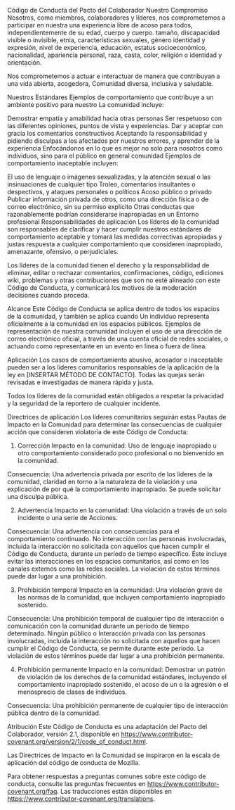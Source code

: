 Código de Conducta del Pacto del Colaborador
Nuestro Compromiso
Nosotros, como miembros, colaboradores y líderes, nos comprometemos a participar en nuestra una experiencia libre de acoso para todos, independientemente de su edad, cuerpo y cuerpo. tamaño, discapacidad visible o invisible, etnia, características sexuales, género identidad y expresión, nivel de experiencia, educación, estatus socioeconómico, nacionalidad, apariencia personal, raza, casta, color, religión o identidad y orientación.

Nos comprometemos a actuar e interactuar de manera que contribuyan a una vida abierta, acogedora, Comunidad diversa, inclusiva y saludable.

Nuestros Estándares
Ejemplos de comportamiento que contribuye a un ambiente positivo para nuestro La comunidad incluye:

Demostrar empatía y amabilidad hacia otras personas
Ser respetuoso con las diferentes opiniones, puntos de vista y experiencias.
Dar y aceptar con gracia los comentarios constructivos
Aceptando la responsabilidad y pidiendo disculpas a los afectados por nuestros errores, y aprender de la experiencia
Enfocándonos en lo que es mejor no solo para nosotros como individuos, sino para el público en general comunidad
Ejemplos de comportamiento inaceptable incluyen:

El uso de lenguaje o imágenes sexualizadas, y la atención sexual o las insinuaciones de cualquier tipo
Troleo, comentarios insultantes o despectivos, y ataques personales o políticos
Acoso público o privado
Publicar información privada de otros, como una dirección física o de correo electrónico, sin su permiso explícito
Otras conductas que razonablemente podrían considerarse inapropiadas en un Entorno profesional
Responsabilidades de aplicación
Los líderes de la comunidad son responsables de clarificar y hacer cumplir nuestros estándares de comportamiento aceptable y tomará las medidas correctivas apropiadas y justas respuesta a cualquier comportamiento que consideren inapropiado, amenazante, ofensivo, o perjudiciales.

Los líderes de la comunidad tienen el derecho y la responsabilidad de eliminar, editar o rechazar comentarios, confirmaciones, código, ediciones wiki, problemas y otras contribuciones que son no esté alineado con este Código de Conducta, y comunicará los motivos de la moderación decisiones cuando proceda.

Alcance
Este Código de Conducta se aplica dentro de todos los espacios de la comunidad, y también se aplica cuando Un individuo representa oficialmente a la comunidad en los espacios públicos. Ejemplos de representación de nuestra comunidad incluyen el uso de una dirección de correo electrónico oficial, a través de una cuenta oficial de redes sociales, o actuando como representante en un evento en línea o fuera de línea.

Aplicación
Los casos de comportamiento abusivo, acosador o inaceptable pueden ser a los líderes comunitarios responsables de la aplicación de la ley en [INSERTAR MÉTODO DE CONTACTO]. Todas las quejas serán revisadas e investigadas de manera rápida y justa.

Todos los líderes de la comunidad están obligados a respetar la privacidad y la seguridad de la reportero de cualquier incidente.

Directrices de aplicación
Los líderes comunitarios seguirán estas Pautas de Impacto en la Comunidad para determinar las consecuencias de cualquier acción que consideren violatoria de este Código de Conducta:

1. Corrección
Impacto en la comunidad: Uso de lenguaje inapropiado u otro comportamiento considerado poco profesional o no bienvenido en la comunidad.

Consecuencia: Una advertencia privada por escrito de los líderes de la comunidad, claridad en torno a la naturaleza de la violación y una explicación de por qué la comportamiento inapropiado. Se puede solicitar una disculpa pública.

2. Advertencia
Impacto en la comunidad: Una violación a través de un solo incidente o una serie de Acciones.

Consecuencia: Una advertencia con consecuencias para el comportamiento continuado. No interacción con las personas involucradas, incluida la interacción no solicitada con aquellos que hacen cumplir el Código de Conducta, durante un período de tiempo específico. Éste incluye evitar las interacciones en los espacios comunitarios, así como en los canales externos como las redes sociales. La violación de estos términos puede dar lugar a una prohibición.

3. Prohibición temporal
Impacto en la comunidad: Una violación grave de las normas de la comunidad, que incluyen comportamiento inapropiado sostenido.

Consecuencia: Una prohibición temporal de cualquier tipo de interacción o comunicación con la comunidad durante un período de tiempo determinado. Ningún público o Interacción privada con las personas involucradas, incluida la interacción no solicitada con aquellos que hacen cumplir el Código de Conducta, se permite durante este período. La violación de estos términos puede dar lugar a una prohibición permanente.

4. Prohibición permanente
Impacto en la comunidad: Demostrar un patrón de violación de los derechos de la comunidad estándares, incluyendo el comportamiento inapropiado sostenido, el acoso de un o la agresión o el menosprecio de clases de individuos.

Consecuencia: Una prohibición permanente de cualquier tipo de interacción pública dentro de la comunidad.

Atribución
Este Código de Conducta es una adaptación del Pacto del Colaborador, versión 2.1, disponible en https://www.contributor-covenant.org/version/2/1/code_of_conduct.html.

Las Directrices de Impacto en la Comunidad se inspiraron en la escala de aplicación del código de conducta de Mozilla.

Para obtener respuestas a preguntas comunes sobre este código de conducta, consulte las preguntas frecuentes en https://www.contributor-covenant.org/faq. Las traducciones están disponibles en https://www.contributor-covenant.org/translations.
